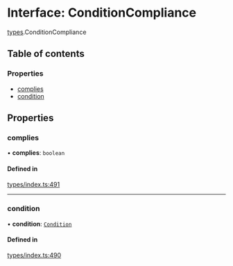 # Interface: ConditionCompliance

[types](../wiki/types).ConditionCompliance

## Table of contents

### Properties

- [complies](../wiki/types.ConditionCompliance#complies)
- [condition](../wiki/types.ConditionCompliance#condition)

## Properties

### complies

• **complies**: `boolean`

#### Defined in

[types/index.ts:491](https://github.com/PolymeshAssociation/polymesh-sdk/blob/91c2d2d8/src/types/index.ts#L491)

___

### condition

• **condition**: [`Condition`](../wiki/types#condition)

#### Defined in

[types/index.ts:490](https://github.com/PolymeshAssociation/polymesh-sdk/blob/91c2d2d8/src/types/index.ts#L490)
